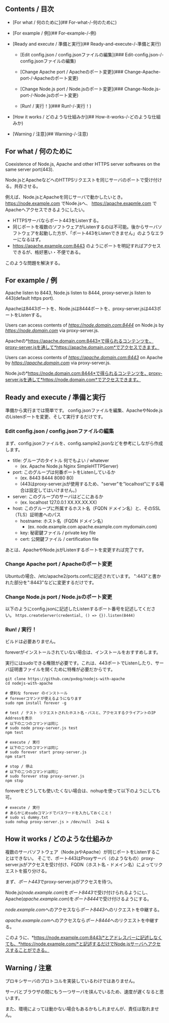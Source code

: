 ## Contents / 目次

- [For what / 何のために](## For-what-/-何のために)

- [For example / 例](## For-example-/-例)

- [Ready and execute / 準備と実行](## Ready-and-execute-/-準備と実行)

  - [Edit config.json / config.jsonファイルの編集](### Edit-config.json-/-config.jsonファイルの編集)

  - [Change Apache port / Apacheのポート変更](### Change-Apache-port-/-Apacheのポート変更)

  - [Change Node.js port / Node.jsのポート変更](### Change-Node.js-port-/-Node.jsのポート変更)

  - [Run! / 実行！](### Run!-/-実行！)

- [How it works / どのような仕組みか](## How-it-works-/-どのような仕組みか)

- [Warning / 注意](## Warning-/-注意)



## For what / 何のために


Coexistence of Node.js, Apache and other HTTPS server softwares on the same server port(443).

Node.jsとApacheなどへのHTTPSリクエストを同じサーバのポートで受け付ける。共存させる。

例えば、Node.jsとApacheを同じサーバで動かしたいとき。
https://node.example.com でNode.jsへ、 https://apache.exapmle.com でApacheへアクセスできるようにしたい。

- HTTPSサーバならポート443をListenする。
- 同じポートを複数のソフトウェアがListenするのは不可能。後からサーバソフトウェアを起動した方が、「ポート443をListenできません」のようなエラーになるはず。
- https://apache.example.com:8443 のようにポートを明記すればアクセスできるが、格好悪い・不便である。

このような問題を解決する。


## For example / 例

Apache listen to 8443, Node.js listen to 8444, proxy-server.js listen to 443(default https port).

Apacheは8443ポートを、Node.jsは8444ポートを、proxy-server.jsは443ポートをListenする。

Users can access contents of *https://node.domain.com:8444* on Node.js by *https://node.domain.com* via proxy-server.js.

Apacheの*https://apache.domain.com:8443*で得られるコンテンツを、proxy-server.jsを通して*https://apache.domain.com*でアクセスできます。

Users can access contents of *https://apache.domain.com:8443* on Apache by *https://apache.domain.com* via proxy-server.js.

Node.jsの*https://node.domain.com:8444*で得られるコンテンツを、proxy-server.jsを通して*https://node.domain.com*でアクセスできます。


## Ready and execute / 準備と実行

準備から実行までは簡単です。
config.jsonファイルを編集、ApacheやNode.jsのListenポートを変更、そして実行するだけです。

### Edit config.json / config.jsonファイルの編集

まず、config.jsonファイルを、config.sample2.jsonなどを参考にしながら作成します。

- title: グループのタイトル 何でもよい / whatever
  - (ex. Apache Node.js Nginx SimpleHTTPServer)
- port: このグループは何番ポートをListenしているか
  - (ex. 8443 8444 8080 80)
  - (443はproxy-server.jsが使用するため、"server"を"localhost"にする場合は設定してはいけません。)
- server: このグループのサーバはどこにあるか
  - (ex. localhost 127.0.0.1 XX.XX.XX.XX)
- host: このグループに所属するホスト名（FQDN ドメイン名）と、そのSSL（TLS）証明書へのパス
    - hostname: ホスト名（FQDN ドメイン名）
      - (ex. node.example.com apache.example.com mydomain.com)
    - key: 秘密鍵ファイル / private key file
    - cert: 公開鍵ファイル / certification file

あとは、ApacheやNode.jsがListenするポートを変更すれば完了です。

### Change Apache port / Apacheのポート変更

Ubuntuの場合、/etc/apache2/ports.confに記述されています。
":443"と書かれた部分を":8443"などに変更するだけです。

### Change Node.js port / Node.jsのポート変更

以下のようにconfig.jsonに記述したListenするポート番号を記述してください。
`https.createServer(credential, () => {}).listen(8444)`

### Run! / 実行！

ビルドは必要ありません。

foreverがインストールされていない場合は、インストールをおすすめします。

実行にはsudoできる権限が必要です。これは、443ポートでListenしたり、サーバ証明書ファイルを開くために特権が必要だからです。

    git clone https://github.com/pxdog/nodejs-with-apache
    cd nodejs-with-apache

    # 便利な forever のインストール
    # foreverコマンドが使えるようになります
    sudo npm install forever -g
    
    # test / テスト リクエストされたホスト名・パスと、アクセスするクライアントのIP Addressを表示 
    # 以下の二つのコマンドは同じ
    # sudo node proxy-server.js test
    npm test

    # execute / 実行
    # 以下の二つのコマンドは同じ
    # sudo forever start proxy-server.js
    npm start

    # stop / 停止
    # 以下の二つのコマンドは同じ
    # sudo forever stop proxy-server.js
    npm stop


foreverをどうしても使いたくない場合は、nohupを使って以下のようにしても可。

    # execute / 実行
    # あらかじめsudoコマンドでパスワードを入力しておくこと！
    # sudo vi dummy.txt
    sudo nohup proxy-server.js > /dev/null  2>&1 &


## How it works / どのような仕組みか

複数のサーバソフトウェア（Node.jsやApache）が同じポートをListenすることはできない。
そこで、ポート443はProxyサーバ（のようなもの）proxy-server.jsがアクセスを受け付け、FQDN（ホスト名・ドメイン名）によってリクエストを振り分ける。


まず、*ポート443*でproxy-server.jsがアクセスを待つ。

Node.js(*node.example.com*)を*ポート8443*で受け付けられるようにし、Apache(*apache.example.com*)を*ポート8444*で受け付けるようにする。

*node.example.com*へのアクセスなら*ポート8443*へのリクエストを中継する。

*apache.example.com*へのアクセスなら*ポート8444*へのリクエストを中継する。

このように、*https://node.example.com:8443/*とアドレスバーに記述しなくても、*https://node.example.com/*と記述するだけでNode.jsサーバへアクセスすることができる。

## Warning / 注意

プロキシサーバのプロトコルを実装しているわけではありません。

サーバとブラウザの間にもう一つサーバを挟んでいるため、速度が遅くなると思います。

また、環境によっては動かない場合もあるかもしれませんが、責任は取れません。

